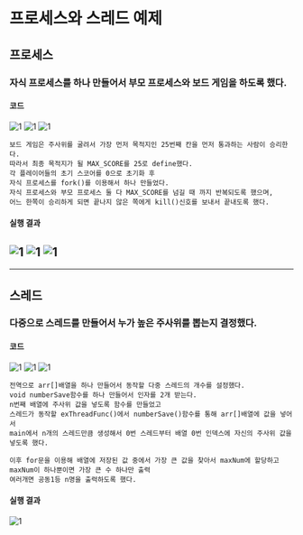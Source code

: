 # 프로세스와 스레드 예제
## 프로세스
### 자식 프로세스를 하나 만들어서 부모 프로세스와 보드 게임을 하도록 했다.
#### 코드
![1](/img4/process_code1_1.JPG)
![1](/img4/process_code2.JPG)
![1](/img4/process_code3.JPG)

```
보드 게임은 주사위를 굴려서 가장 먼저 목적지인 25번째 칸을 먼저 통과하는 사람이 승리한다.
따라서 최종 목적지가 될 MAX_SCORE를 25로 define했다.
각 플레이어들의 초기 스코어를 0으로 초기화 후
자식 프로세스를 fork()를 이용해서 하나 만들었다.
자식 프로세스와 부모 프로세스 둘 다 MAX_SCORE를 넘길 때 까지 반복되도록 했으며,
어느 한쪽이 승리하게 되면 끝나지 않은 쪽에게 kill()신호를 보내서 끝내도록 했다.
```
#### 실행 결과
![1](/img4/process_result1.JPG)
![1](/img4/process_result2.JPG)
![1](/img4/process_result3.JPG)
---
---
## 스레드
### 다중으로 스레드를 만들어서 누가 높은 주사위를 뽑는지 결정했다.
#### 코드
![1](/img4/thread_code1.JPG)
![1](/img4/thread_code2.JPG)
![1](/img4/thread_code3.JPG)
```
전역으로 arr[]배열을 하나 만들어서 동작할 다중 스레드의 개수를 설정했다.
void numberSave함수를 하나 만들어서 인자를 2개 받는다.
n번째 배열에 주사위 값을 넣도록 함수를 만들었고
스레드가 동작할 exThreadFunc()에서 numberSave()함수를 통해 arr[]배열에 값을 넣어서
main에서 n개의 스레드만큼 생성해서 0번 스레드부터 배열 0번 인덱스에 자신의 주사위 값을 넣도록 했다.

이후 for문을 이용해 배열에 저장된 값 중에서 가장 큰 값을 찾아서 maxNum에 할당하고
maxNum이 하나뿐이면 가장 큰 수 하나만 출력
여러개면 공동1등 n명을 출력하도록 했다.
```
#### 실행 결과
![1](/img4/thread_result1.JPG)


